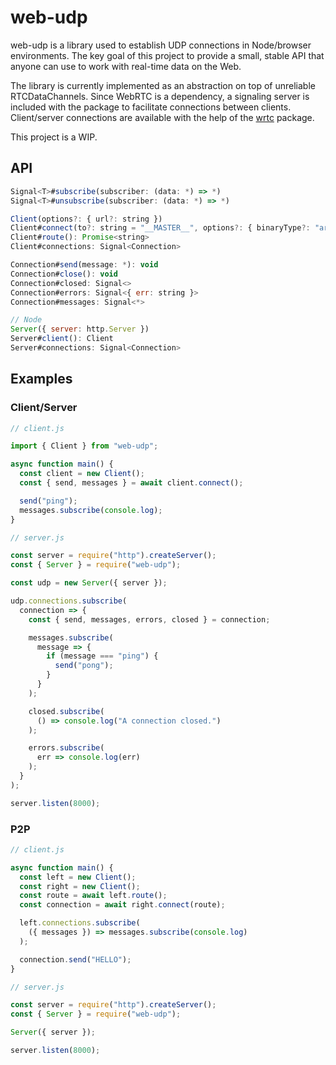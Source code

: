 # web-udp

web-udp is a library used to establish UDP connections in Node/browser environments. The key goal of this project to provide a small, stable API that anyone can use to work with real-time data on the Web.

The library is currently implemented as an abstraction on top of unreliable RTCDataChannels. Since WebRTC is a dependency, a signaling server is included with the package to facilitate connections between clients. Client/server connections are available with the help of the [wrtc](https://www.npmjs.com/package/wrtc) package.

This project is a WIP.

## API

```js
Signal<T>#subscribe(subscriber: (data: *) => *)
Signal<T>#unsubscribe(subscriber: (data: *) => *)

Client(options?: { url?: string })
Client#connect(to?: string = "__MASTER__", options?: { binaryType?: "arraybuffer" | "blob" }): Promise<Connection>
Client#route(): Promise<string>
Client#connections: Signal<Connection>

Connection#send(message: *): void
Connection#close(): void
Connection#closed: Signal<>
Connection#errors: Signal<{ err: string }>
Connection#messages: Signal<*>

// Node
Server({ server: http.Server })
Server#client(): Client
Server#connections: Signal<Connection>
```

## Examples

### Client/Server

```js
// client.js

import { Client } from "web-udp";

async function main() {
  const client = new Client();
  const { send, messages } = await client.connect();

  send("ping");
  messages.subscribe(console.log);
}
```

```js
// server.js

const server = require("http").createServer();
const { Server } = require("web-udp");

const udp = new Server({ server });

udp.connections.subscribe(
  connection => {
    const { send, messages, errors, closed } = connection;

    messages.subscribe(
      message => {
        if (message === "ping") {
          send("pong");
        }
      }
    );

    closed.subscribe(
      () => console.log("A connection closed.")
    );

    errors.subscribe(
      err => console.log(err)
    );
  }
);

server.listen(8000);
```

### P2P

```js
// client.js

async function main() {
  const left = new Client();
  const right = new Client();
  const route = await left.route();
  const connection = await right.connect(route);

  left.connections.subscribe(
    ({ messages }) => messages.subscribe(console.log)
  );

  connection.send("HELLO");
}
```

```js
// server.js

const server = require("http").createServer();
const { Server } = require("web-udp");

Server({ server });

server.listen(8000);
```
